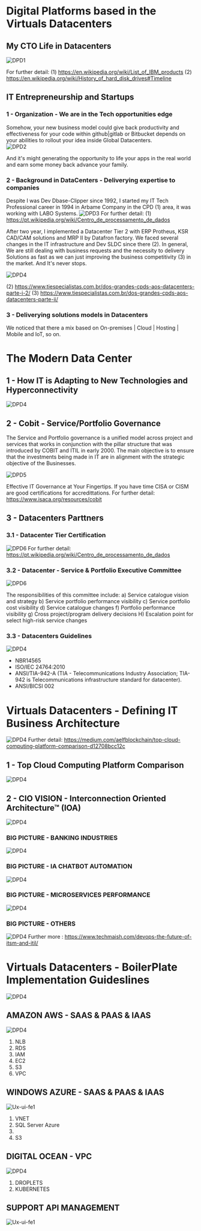# Digital Platforms based in the Virtuals Datacenters
## My CTO Life in Datacenters  
![DPD1](https://github.com/raazeved/Digital_Platform_Datacenters/blob/master/readme/customer-succs-Virtual-Datacenter.jpeg)

For further detail: 
(1) https://en.wikipedia.org/wiki/List_of_IBM_products 
(2) https://en.wikipedia.org/wiki/History_of_hard_disk_drives#Timeline

## IT Entrepreneurship and Startups

### 1 - Organization - We are in the Tech opportunities edge
Somehow, your new business model could give back productivity and effectiveness for your code within github|gitlab or Bitbucket depends on your abilities to rollout your idea inside Global Datacenters.    
![DPD2](https://github.com/raazeved/Digital_Platform_Datacenters/blob/master/readme/AppLifecycleMgmt-DevOps-Code.png)

And it's might generating the opportunity to life your apps in the real world and earn some money back advance your family.  

### 2 - Background in DataCenters - Deliverying expertise to companies

Despite I was Dev Dbase-Clipper since 1992, I started my IT Tech Professional career in 1994 in Arbame Company in the CPD (1) area, it was working with LABO Systems. 
![DPD3](https://github.com/raazeved/Digital_Platform_Datacenters/blob/master/readme/CRAC_Design.jpeg)
For further detail: 
(1) https://pt.wikipedia.org/wiki/Centro_de_processamento_de_dados 

After two year, I implemented a Datacenter Tier 2 with ERP Protheus, KSR CAD/CAM solutions and MRP II by Datafron factory. We faced several changes in the IT infrastructure and Dev SLDC since there (2). In general, We are still dealing with business requests and  the necessity to delivery Solutions as fast as we can just improving the business competitivity (3) in the market. And It's never stops.

![DPD4](https://github.com/raazeved/Digital_Platform_Datacenters/blob/master/readme/CRAC_Implemented.jpg )

(2) https://www.tiespecialistas.com.br/dos-grandes-cpds-aos-datacenters-parte-i-2/
(3) https://www.tiespecialistas.com.br/dos-grandes-cpds-aos-datacenters-parte-ii/
 
### 3 - Deliverying solutions models in Datacenters 
  We noticed that there a mix based on On-premises | Cloud | Hosting | Mobile and IoT, so on.
  
# The Modern Data Center

## 1 - How IT is Adapting to New Technologies and Hyperconnectivity
![DPD4](https://github.com/raazeved/Digital_Platform_Datacenters/blob/master/readme/AppLifecycleMgmt-DevOps-Code2.png)

## 2 - Cobit - Service/Portfolio Governance
The Service and Portfolio governance is a unified model across project and services that works in conjunction with the pillar structure that was introduced by COBIT and ITIL in early 2000. The main objective is to ensure that the investments being made in IT are in alignment with the strategic objective of the Businesses.

![DPD5](https://github.com/raazeved/Digital_Platform_Datacenters/blob/master/readme/COBIT_IT_PROCESS_GOVERNANCE.png)

Effective IT Governance at Your Fingertips. If you have time CISA or CISM are good certifications for accredittations.
For further detail:  https://www.isaca.org/resources/cobit

## 3 - Datacenters Parttners 
### 3.1 - Datacenter Tier Certification
![DPD6](https://github.com/raazeved/Digital_Platform_Datacenters/blob/master/readme/Data-Center-Tiers.jpg)
For further detail:   https://pt.wikipedia.org/wiki/Centro_de_processamento_de_dados

### 3.2 - Datacenter - Service & Portfolio Executive Committee
![DPD6](https://github.com/raazeved/Digital_Platform_Datacenters/blob/master/readme/cobit-5-coverage-of-standards-and-frameworks.png)

The responsibilities of this committee include:
a) Service catalogue vision and strategy
b) Service portfolio performance visibility
c) Service portfolio cost visibility
d) Service catalogue changes
f) Portfolio performance visibility
g) Cross project/program delivery decisions
H) Escalation point for select high-risk service changes

### 3.3 - Datacenters Guidelines
![DPD4](https://github.com/raazeved/Digital_Platform_Datacenters/blob/master/readme/Data-Center-ANSI-TIA-942-A-2012.png)
- NBR14565
- ISO/IEC 24764:2010
- ANSI/TIA-942-A (TIA - Telecommunications Industry Association; TIA-942 is Telecommunications infrastructure standard for datacenter). 
- ANSI/BICSI 002

# Virtuals Datacenters - Defining IT Business Architecture  
![DPD4](https://github.com/raazeved/Digital_Platform_Datacenters/blob/master/readme/Stage_of_Digital_Datacenters_Usage.png)
Further detail: https://medium.com/aelfblockchain/top-cloud-computing-platform-comparison-d12708bcc12c

## 1 - Top Cloud Computing Platform Comparison
![DPD4](https://github.com/raazeved/Digital_Platform_Datacenters/blob/master/readme/Cloud-Compare-Services.png)

## 2 - CIO VISION - Interconnection Oriented Architecture™ (IOA)
![DPD4](https://github.com/raazeved/Digital_Platform_Datacenters/blob/master/readme/Interconnection_Oriented_Architecture.png)

### BIG PICTURE - BANKING INDUSTRIES 
![DPD4](https://github.com/raazeved/Digital_Platform_Datacenters/blob/master/readme/BANKING-BigPicture-IT_DEV_BUSINESS.png)
### BIG PICTURE - IA CHATBOT AUTOMATION
![DPD4](https://github.com/raazeved/Digital_Platform_Datacenters/blob/master/readme/AI_Chatbot-BigPicture-IT_DEV_BUSINESS.png)
### BIG PICTURE - MICROSERVICES PERFORMANCE 
![DPD4](https://github.com/raazeved/Digital_Platform_Datacenters/blob/master/readme/MICROSERVICES-BigPicture-IT_DEV_BUSINESS.png)
### BIG PICTURE - OTHERS 
![DPD4](https://github.com/raazeved/Digital_Platform_Datacenters/blob/master/readme/devops-itil4.png)
Further more : 
https://www.techmaish.com/devops-the-future-of-itsm-and-itil/

# Virtuals Datacenters - BoilerPlate Implementation Guideslines  
![DPD4](https://github.com/raazeved/Digital_Platform_Datacenters/blob/master/readme/AppLifecycleMgmt-DevOps-Code3.png)

## AMAZON AWS - SAAS & PAAS & IAAS 
![DPD4](https://github.com/raazeved/Digital_Platform_Datacenters/blob/master/readme/IOA_WealthMgmt.jpg)
1) NLB 
2) RDS 
3) IAM 
4) EC2 
5) S3
6) VPC

## WINDOWS AZURE - SAAS & PAAS & IAAS
![Ux-ui-fe1](https://github.com/raazeved/apiSalesCloud/blob/master/DATACENTER_VIRTUAL_PARA_API_MANAGEMENT.PNG)
1) VNET  
2) SQL Server Azure  
3)   
4) S3

## DIGITAL OCEAN - VPC   
![DPD4](https://github.com/raazeved/Digital_Platform_Datacenters/blob/master/readme/IOA_Apps.jpg)
1) DROPLETS  
2) KUBERNETES

## SUPPORT API MANAGEMENT     
![Ux-ui-fe1](https://github.com/raazeved/apiSalesCloud/blob/master/API_MANAGEMENT_SUPORTE.PNG)

